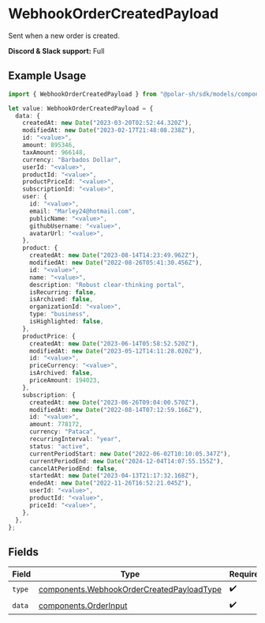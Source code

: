 # WebhookOrderCreatedPayload

Sent when a new order is created.

**Discord & Slack support:** Full

## Example Usage

```typescript
import { WebhookOrderCreatedPayload } from "@polar-sh/sdk/models/components";

let value: WebhookOrderCreatedPayload = {
  data: {
    createdAt: new Date("2023-03-20T02:52:44.320Z"),
    modifiedAt: new Date("2023-02-17T21:48:08.238Z"),
    id: "<value>",
    amount: 895346,
    taxAmount: 966148,
    currency: "Barbados Dollar",
    userId: "<value>",
    productId: "<value>",
    productPriceId: "<value>",
    subscriptionId: "<value>",
    user: {
      id: "<value>",
      email: "Marley24@hotmail.com",
      publicName: "<value>",
      githubUsername: "<value>",
      avatarUrl: "<value>",
    },
    product: {
      createdAt: new Date("2023-08-14T14:23:49.962Z"),
      modifiedAt: new Date("2022-08-26T05:41:30.456Z"),
      id: "<value>",
      name: "<value>",
      description: "Robust clear-thinking portal",
      isRecurring: false,
      isArchived: false,
      organizationId: "<value>",
      type: "business",
      isHighlighted: false,
    },
    productPrice: {
      createdAt: new Date("2023-06-14T05:58:52.520Z"),
      modifiedAt: new Date("2023-05-12T14:11:28.020Z"),
      id: "<value>",
      priceCurrency: "<value>",
      isArchived: false,
      priceAmount: 194023,
    },
    subscription: {
      createdAt: new Date("2023-06-26T09:04:00.570Z"),
      modifiedAt: new Date("2022-08-14T07:12:59.166Z"),
      id: "<value>",
      amount: 778172,
      currency: "Pataca",
      recurringInterval: "year",
      status: "active",
      currentPeriodStart: new Date("2022-06-02T10:10:05.347Z"),
      currentPeriodEnd: new Date("2024-12-04T14:07:55.155Z"),
      cancelAtPeriodEnd: false,
      startedAt: new Date("2023-04-13T21:17:32.168Z"),
      endedAt: new Date("2022-11-26T16:52:21.045Z"),
      userId: "<value>",
      productId: "<value>",
      priceId: "<value>",
    },
  },
};
```

## Fields

| Field                                                                                                  | Type                                                                                                   | Required                                                                                               | Description                                                                                            |
| ------------------------------------------------------------------------------------------------------ | ------------------------------------------------------------------------------------------------------ | ------------------------------------------------------------------------------------------------------ | ------------------------------------------------------------------------------------------------------ |
| `type`                                                                                                 | [components.WebhookOrderCreatedPayloadType](../../models/components/webhookordercreatedpayloadtype.md) | :heavy_check_mark:                                                                                     | N/A                                                                                                    |
| `data`                                                                                                 | [components.OrderInput](../../models/components/orderinput.md)                                         | :heavy_check_mark:                                                                                     | N/A                                                                                                    |